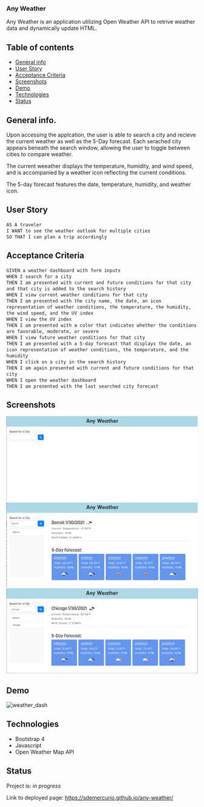 ### Any Weather

Any Weather is an application utilizing Open Weather API to retrive weather data and dynamically update HTML.

## Table of contents

- [General info](#general-info)
- [User Story](#user-story)
- [Acceptance Criteria](#acceptance-criteria)
- [Screenshots](#sscreenshots)
- [Demo](#demo)
- [Technologies](#technologies)
- [Status](#status)

## General info.

Upon accessing the applcation, the user is able to search a city and recieve the current weather as well as the 5-Day forecast. Each serached city appears beneath the search window, allowing the user to toggle between cities to compare weather.

The current weeather displays the temperature, humidity, and wind speed, and is accompanied by a weather icon reflecting the current conditions.

The 5-day forecast features the date, temperature, humidity, and weather icon.

## User Story

```
AS A traveler
I WANT to see the weather outlook for multiple cities
SO THAT I can plan a trip accordingly
```

## Acceptance Criteria

```
GIVEN a weather dashboard with form inputs
WHEN I search for a city
THEN I am presented with current and future conditions for that city and that city is added to the search history
WHEN I view current weather conditions for that city
THEN I am presented with the city name, the date, an icon representation of weather conditions, the temperature, the humidity, the wind speed, and the UV index
WHEN I view the UV index
THEN I am presented with a color that indicates whether the conditions are favorable, moderate, or severe
WHEN I view future weather conditions for that city
THEN I am presented with a 5-day forecast that displays the date, an icon representation of weather conditions, the temperature, and the humidity
WHEN I click on a city in the search history
THEN I am again presented with current and future conditions for that city
WHEN I open the weather dashboard
THEN I am presented with the last searched city forecast
```
## Screenshots
![enter-app](assets/images/any-weather-1.PNG)
![city-one](assets/images/any-weather-2.PNG)
![city-two](assets/images/any-weather-3.PNG)


## Demo
![weather_dash](assets/images/weather_dash.gif)


## Technologies
* Bootstrap 4
* Javascript
* Open Weather Map API

## Status
Project is: _in progress_

Link to deployed page: https://sdemercurio.github.io/any-weather/
```
